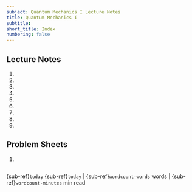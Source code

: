 ```yaml
---
subject: Quantum Mechanics I Lecture Notes
title: Quantum Mechanics I
subtitle:
short_title: Index
numbering: false
---
```



## Lecture Notes 

1. [](./01-background.md)
1. [](./02-basics.md)
1. [](./03-sep-TISE.md)
1. [](./04-free-particle.md)
1. [](./05-momentum.md)
1. [](./06-operators.md)
1. [](./07-comm-up.md)
1. [](./08-inf-square-well.md)
1. [](./09-inf-square-well-dyn.md)

## Problem Sheets

1. [](./PS1.md)

```{contents}
```
{sub-ref}`today`
{sub-ref}`today` | {sub-ref}`wordcount-words` words | {sub-ref}`wordcount-minutes` min read